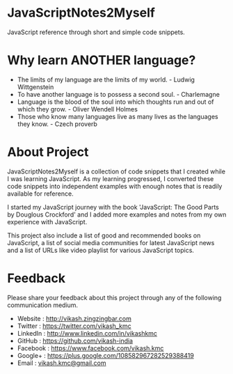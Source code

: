 JavaScriptNotes2Myself
======================

JavaScript reference through short and simple code snippets.

Why learn ANOTHER language?
===========================
* The limits of my language are the limits of my world. - Ludwig Wittgenstein
* To have another language is to possess a second soul. - Charlemagne
* Language is the blood of the soul into which thoughts run and out of which they grow. - Oliver Wendell 
  Holmes
* Those who know many languages live as many lives as the languages they know. - Czech proverb

About Project
=============
JavaScriptNotes2Myself is a collection of code snippets that I created while I was learning JavaScript. As my 
learning progressed, I converted these code snippets into independent examples with enough notes that is 
readily available for reference.

I started my JavaScript journey with the book 'JavaScript: The Good Parts by Douglous Crockford' and I added 
more examples and notes from my own experience with JavaScript.

This project also include a list of good and recommended books on JavaScript, a list of social media 
communities for latest JavaScript news and a list of URLs like video playlist for various JavaScript topics.

Feedback
========
Please share your feedback about this project through any of the following communication medium.

* Website     : http://vikash.zingzingbar.com
* Twitter     : https://twitter.com/vikash_kmc 
* LinkedIn    : http://www.linkedin.com/in/vikashkmc
* GitHub      : https://github.com/vikash-india
* Facebook    : https://www.facebook.com/vikash.kmc
* Google+     : https://plus.google.com/108582967282529388419
* Email       : vikash.kmc@gmail.com
